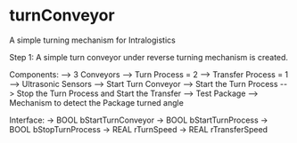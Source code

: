 # turnConveyor
A simple turning mechanism for Intralogistics

Step 1:
A simple turn conveyor under reverse turning mechanism is created. 

Components:
    --> 3 Conveyors
        --> Turn Process        = 2
        --> Transfer Process    = 1
    --> Ultrasonic Sensors
        --> Start Turn Conveyor
        --> Start the Turn Process
        --> Stop the Turn Process and Start the Transfer
    --> Test Package
    --> Mechanism to detect the Package turned angle


Interface:
    -> BOOL bStartTurnConveyor
    -> BOOL bStartTurnProcess
    -> BOOL bStopTurnProcess
    -> REAL rTurnSpeed
    -> REAL rTransferSpeed

